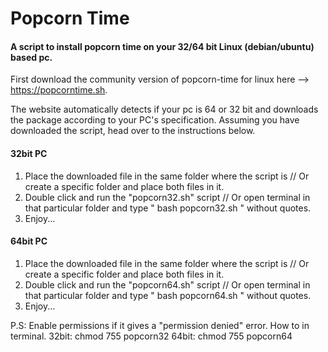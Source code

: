 # Popcorn Time
#### A script to install popcorn time on your 32/64 bit Linux (debian/ubuntu) based pc.

First download the community version of popcorn-time for linux here --> https://popcorntime.sh.

The website automatically detects if your pc is 64 or 32 bit and downloads the package according to your PC's specification.
Assuming you have downloaded the script, head over to the instructions below.


#### 32bit PC
1. Place the downloaded file in the same folder where the script is // Or create a specific folder and place both files in it.
2. Double click and run the "popcorn32.sh" script // Or open terminal in that particular folder and type " bash popcorn32.sh " without quotes.
3. Enjoy...

#### 64bit PC
1. Place the downloaded file in the same folder where the script is // Or create a specific folder and place both files in it.
2. Double click and run the "popcorn64.sh" script // Or open terminal in that particular folder and type " bash popcorn64.sh " without quotes.
3. Enjoy...

P.S: Enable permissions if it gives a "permission denied" error.
How to in terminal.
32bit: chmod 755 popcorn32
64bit: chmod 755 popcorn64
